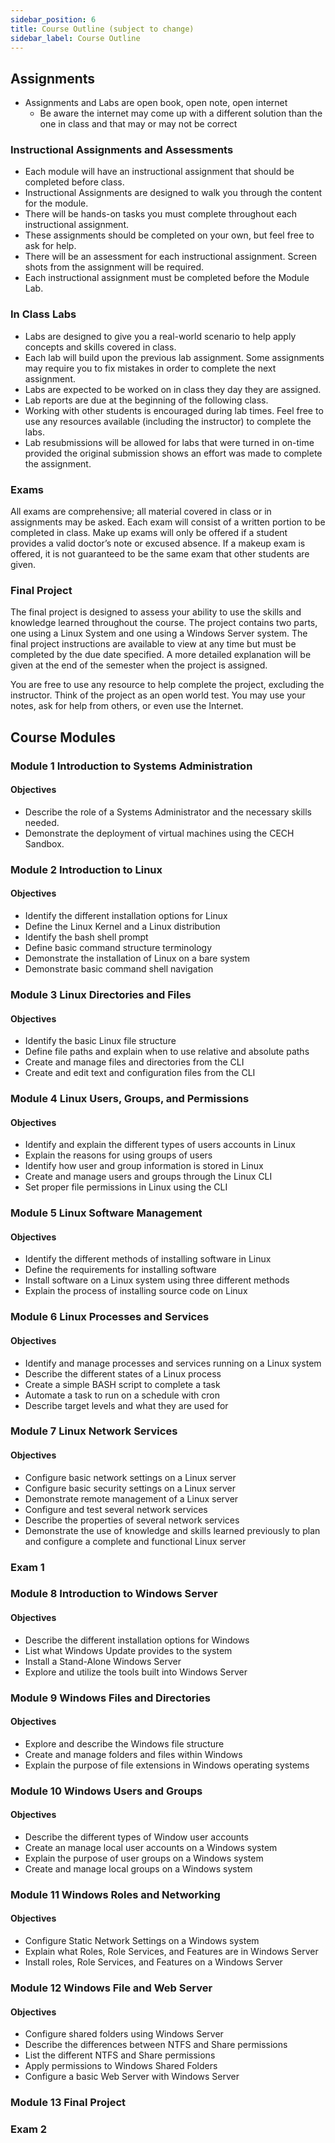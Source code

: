 ```yaml
---
sidebar_position: 6
title: Course Outline (subject to change)
sidebar_label: Course Outline
---
```


## Assignments

* Assignments and Labs are open book, open note, open internet
  * Be aware the internet may come up with a different solution than the one in class and that may or may not be correct

### Instructional Assignments and Assessments

* Each module will have an instructional assignment that should be completed before class.
* Instructional Assignments are designed to walk you through the content for the module.
* There will be hands-on tasks you must complete throughout each instructional assignment.
* These assignments should be completed on your own, but feel free to ask for help.
* There will be an assessment for each instructional assignment. Screen shots from the assignment will be required.
* Each instructional assignment must be completed before the Module Lab.

### In Class Labs

* Labs are designed to give you a real-world scenario to help apply concepts and skills covered in class.
* Each lab will build upon the previous lab assignment. Some assignments may require you to fix mistakes in order to complete the next assignment.
* Labs are expected to be worked on in class they day they are assigned.
* Lab reports are due at the beginning of the following class.
* Working with other students is encouraged during lab times. Feel free to use any resources available (including the instructor) to complete the labs.
* Lab resubmissions will be allowed for labs that were turned in on-time provided the original submission shows an effort was made to complete the assignment.

### Exams

All exams are comprehensive; all material covered in class or in assignments may be asked. Each exam will consist of a written portion to be completed in class. Make up exams will only be offered if a student provides a valid doctor’s note or excused absence. If a makeup exam is offered, it is not guaranteed to be the same exam that other students are given.

### Final Project

The final project is designed to assess your ability to use the skills and knowledge learned throughout the course. The project contains two parts, one using a Linux System and one using a Windows Server system. The final project instructions are available to view at any time but must be completed by the due date specified. A more detailed explanation will be given at the end of the semester when the project is assigned.

You are free to use any resource to help complete the project, excluding the instructor. Think of the project as an open world test. You may use your notes, ask for help from others, or even use the Internet.

## Course Modules

### Module 1 Introduction to Systems Administration

#### Objectives

* Describe the role of a Systems Administrator and the necessary skills needed.
* Demonstrate the deployment of virtual machines using the CECH Sandbox.

### Module 2 Introduction to Linux

#### Objectives

* Identify the different installation options for Linux
* Define the Linux Kernel and a Linux distribution
* Identify the bash shell prompt
* Define basic command structure terminology
* Demonstrate the installation of Linux on a bare system
* Demonstrate basic command shell navigation

### Module 3 Linux Directories and Files

#### Objectives

* Identify the basic Linux file structure
* Define file paths and explain when to use relative and absolute paths
* Create and manage files and directories from the CLI
* Create and edit text and configuration files from the CLI

### Module 4 Linux Users, Groups, and Permissions

#### Objectives

* Identify and explain the different types of users accounts in Linux
* Explain the reasons for using groups of users
* Identify how user and group information is stored in Linux
* Create and manage users and groups through the Linux CLI
* Set proper file permissions in Linux using the CLI

### Module 5 Linux Software Management

#### Objectives

* Identify the different methods of installing software in Linux
* Define the requirements for installing software
* Install software on a Linux system using three different methods
* Explain the process of installing source code on Linux

### Module 6 Linux Processes and Services

#### Objectives

* Identify and manage processes and services running on a Linux system
* Describe the different states of a Linux process
* Create a simple BASH script to complete a task
* Automate a task to run on a schedule with cron
* Describe target levels and what they are used for

### Module 7 Linux Network Services

#### Objectives

* Configure basic network settings on a Linux server
* Configure basic security settings on a Linux server
* Demonstrate remote management of a Linux server
* Configure and test several network services
* Describe the properties of several network services
* Demonstrate the use of knowledge and skills learned previously to plan and configure a complete and functional Linux server

### Exam 1

### Module 8 Introduction to Windows Server

#### Objectives

* Describe the different installation options for Windows
* List what Windows Update provides to the system
* Install a Stand-Alone Windows Server
* Explore and utilize the tools built into Windows Server

### Module 9 Windows Files and Directories

#### Objectives

* Explore and describe the Windows file structure
* Create and manage folders and files within Windows
* Explain the purpose of file extensions in Windows operating systems

### Module 10 Windows Users and Groups

#### Objectives

* Describe the different types of Window user accounts
* Create an manage local user accounts on a Windows system
* Explain the purpose of user groups on a Windows system
* Create and manage local groups on a Windows system

### Module 11 Windows Roles and Networking

#### Objectives

* Configure Static Network Settings on a Windows system
* Explain what Roles, Role Services, and Features are in Windows Server
* Install roles, Role Services, and Features on a Windows Server

### Module 12 Windows File and Web Server

#### Objectives

* Configure shared folders using Windows Server
* Describe the differences between NTFS and Share permissions
* List the different NTFS and Share permissions
* Apply permissions to Windows Shared Folders
* Configure a basic Web Server with Windows Server

### Module 13 Final Project

### Exam 2
